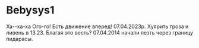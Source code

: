 # Bebysys1
Ха--ха-ха
Ого-го! Есть движение вперед! 07.04.2023р.
Хуярить гроза и ливень в 13.23.
Благая это весть?
     07.04.2014 начали лезть через границу
     пидарасы.
